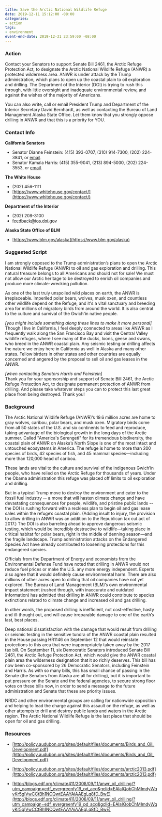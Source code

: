 ```yaml
---
title: Save the Arctic National Wildlife Refuge
date: 2019-12-11 15:12:00 -08:00
categories:
- action
tags:
- environment
event-end-date: 2019-12-31 23:59:00 -08:00
---
```


### Action
Contact your Senators to support Senate Bill 2461, the Arctic Refuge Protection Act, to designate the Arctic National Wildlife Refuge (ANWR) a protected wilderness area. ANWR is under attack by the Trump administration, which plans to open up the coastal plain to oil exploration and drilling. The Department of the Interior (DOI) is trying to rush this through, with little oversight and inadequate environmental review, and against the wishes of the majority of Americans.  

You can also write, call or email President Trump and Department of the Interior Secretary David Bernhardt, as well as contacting the Bureau of  Land Management Alaska State Office. Let them know that you strongly oppose drilling in ANWR and that this is a priority for YOU.  

### Contact Info
**California Senators**  
  * Senator Dianne Feinstein: (415) 393-0707, (310) 914-7300, (202) 224-3841, or [email](https://www.feinstein.senate.gov/public/index.cfm/e-mail-me).  
  * Senator Kamala Harris: (415) 355-9041, (213) 894-5000, (202) 224-3553, or [email](https://www.harris.senate.gov/contact).  

**The White House**  
  * (202) 456-1111  
  * [https://www.whitehouse.gov/contact/](https://www.whitehouse.gov/contact/)  

**Department of the Interior**  
  * (202) 208-3100  
  * <feedback@ios.doi.gov>  

**Alaska State Office of BLM**  
  * [https://www.blm.gov/alaska](https://www.blm.gov/alaska)  


### Suggested Script
I am strongly opposed to the Trump administration’s plans to open the Arctic National Wildlife Refuge (ANWR) to oil and gas exploration and drilling. This natural treasure belongs to all Americans and should not for sale! We must not allow our Arctic heritage to be destroyed to enrich oil companies and produce more climate-wrecking pollution.  

As one of the last truly unspoiled wild places on earth, the ANWR is irreplaceable. Imperiled polar bears, wolves, musk oxen, and countless other wildlife depend on the Refuge, and it's a vital sanctuary and breeding area for millions of migratory birds from around the world. It is also central to the culture and survival of the Gwich'in native people.  

*[you might include something along these lines to make it more personal]*  
Though I live in California, I feel deeply connected to areas like ANWR as I frequently walk along the San Francisco Bay and visit the Central Valley wildlife refuges, where I see many of the ducks, loons, geese and swans, who breed in the ANWR coastal plain. Any seismic testing or drilling affects the nature we enjoy here in California as well in Alaska and many other states.  Fellow birders in other states and other countries are equally concerned and angered by the proposal to sell oil and gas leases in the ANWR.  

*[when contacting Senators Harris and Feinstein]*   
Thank you for your sponsorship and support of Senate Bill 2461, the Arctic Refuge Protection Act, to designate permanent protection of ANWR from drilling.  And please take whatever steps you can to protect this last great place from being destroyed.  Thank you!  

### Background
The Arctic National Wildlife Refuge (ANWR)’s 19.6 million acres are home to gray wolves, caribou, polar bears, and musk oxen.  Migratory birds come from all 50 states of the U.S. and six continents to feed and reproduce, taking advantage of the biological growth in the long days of the Arctic summer. Called "America's Serengeti" for its tremendous biodiversity, the coastal plain of ANWR on Alaska’s North Slope is one of the most intact and untouched ecosystems in America. The refuge is home to more than 200 species of birds, 42 species of fish, and 45 mammal species—including more than 120,000 head of caribou.  

These lands are vital to the culture and survival of the indigenous Gwich’in people, who have relied on the Arctic Refuge for thousands of years. Under the Obama administration this refuge was placed off limits to oil exploration and drilling.  

But in a typical Trump move to destroy the environment and cater to the fossil fuel industry -- a move that will hasten climate change and have devastating consequences for people, wildlife, and pristine public lands -- the DOI is rushing forward with a reckless plan to begin oil and gas lease sales within the refuge’s coastal plain. (Adding insult to injury, the provision to allow drilling in ANWR was an addition to the Republican tax cut act of 2017.)  The DOI  is also barreling ahead to approve dangerous seismic testing, which would be incredibly destructive to wildlife—taking place in critical habitat for polar bears, right in the middle of denning season—and the fragile landscape.  Trump administration attacks on the Endangered Species Act have already contributed to loosening protections for this endangered species.  

Officials from the Department of Energy and economists from the Environmental Defense Fund have noted that drilling in ANWR would not reduce fuel prices or make the U.S. any more energy independent. Experts also agree that it would definitely cause environmental harm. There are also  millions of other acres open to drilling that oil companies have not yet explored. The Bureau of Land Management (BLM)’s own environmental impact statement (rushed through, with inaccurate and outdated information) has admitted that drilling in ANWR could contribute to species extinctions related to climate change and increased oil and gas drilling.  

In other words, the proposed drilling is inefficient, not cost-effective, hasty and ill-thought out, and will cause irreparable damage to one of the earth’s last, best places.  

Deep national dissatisfaction with the damage that would result from drilling or seismic testing in the sensitive tundra of the ANWR coastal plain resulted in the House passing HR1146 on September 12 that would reinstate protections to this area that were inappropriately taken away by the 2017 tax bill. On September 11, six Democratic Senators  introduced Senate Bill 2461, the Arctic Refuge Protection Act, which would give the ANWR coastal plain area the wilderness designation that it so richly deserves. This bill has now been co-sponsored by 26 Democratic Senators, including Feinstein and Harris. As with so many bills, this has small chance of passing in the Senate (the Senators from Alaska are all for drilling), but it is important to put pressure on the Senate and the federal agencies, to secure strong floor votes on these bills now, in order to send a message to the future administration and Senate that these are priority issues.  

NRDC and other environmental groups are calling for nationwide opposition and helping to lead the charge against this assault on the refuge, as well as other attempts to drill and destroy public lands and waters in the Arctic region. The Arctic National Wildlife Refuge is the last place that should be open for oil and gas drilling.  

### Resources
 * [http://policy.audubon.org/sites/default/files/documents/Birds_and_Oil_Development.pdf](http://policy.audubon.org/sites/default/files/documents/Birds_and_Oil_Development.pdf)  

 * [http://policy.audubon.org/sites/default/files/documents/arctic2013.pdf](http://policy.audubon.org/sites/default/files/documents/arctic2013.pdf)

 * [http://blogs.edf.org/climate411/2008/09/11/anwr_oil_drilling/?utm_campaign=edf_evergreenfy19_pd_acq&gclid=EAIaIQobChMImdyWqvKr5gIVwCCtBh1NCQwtEAAYAiAAEgLq8fD_BwE](http://blogs.edf.org/climate411/2008/09/11/anwr_oil_drilling/?utm_campaign=edf_evergreenfy19_pd_acq&gclid=EAIaIQobChMImdyWqvKr5gIVwCCtBh1NCQwtEAAYAiAAEgLq8fD_BwE)